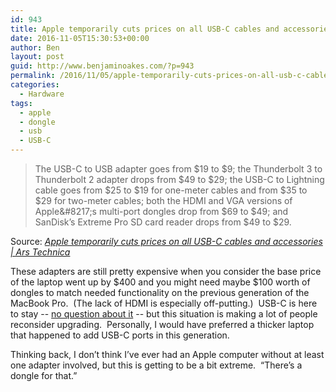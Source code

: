 ```yaml
---
id: 943
title: Apple temporarily cuts prices on all USB-C cables and accessories
date: 2016-11-05T15:30:53+00:00
author: Ben
layout: post
guid: http://www.benjaminoakes.com/?p=943
permalink: /2016/11/05/apple-temporarily-cuts-prices-on-all-usb-c-cables-and-accessories/
categories:
  - Hardware
tags:
  - apple
  - dongle
  - usb
  - USB-C
---
```

> The USB-C to USB adapter goes from $19 to $9; the Thunderbolt 3 to Thunderbolt 2 adapter drops from $49 to $29; the USB-C to Lightning cable goes from $25 to $19 for one-meter cables and from $35 to $29 for two-meter cables; both the HDMI and VGA versions of Apple&#8217;s multi-port dongles drop from $69 to $49; and SanDisk&#8217;s Extreme Pro SD card reader drops from $49 to $29.

Source: _[Apple temporarily cuts prices on all USB-C cables and accessories | Ars Technica](http://arstechnica.com/apple/2016/11/apple-temporarily-cuts-prices-on-all-usb-c-cables-and-accessories/)_

These adapters are still pretty expensive when you consider the base price of the laptop went up by $400 and you might need maybe $100 worth of dongles to match needed functionality on the previous generation of the MacBook Pro.  (The lack of HDMI is especially off-putting.)  USB-C is here to stay -- [no question about it](http://www.benjaminoakes.com/2015/01/09/usb-3-1-and-type-c-look-awesome/) -- but this situation is making a lot of people reconsider upgrading.  Personally, I would have preferred a thicker laptop that happened to add USB-C ports in this generation.

Thinking back, I don&#8217;t think I&#8217;ve ever had an Apple computer without at least one adapter involved, but this is getting to be a bit extreme.  &#8220;There&#8217;s a dongle for that.&#8221;